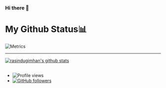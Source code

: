 ### Hi there 👋

<!--
**TeamShizuX/TeamShizuX** is a ✨ _special_ ✨ repository because its `README.md` (this file) appears on your GitHub profile.

Here are some ideas to get you started:

- 🔭 I’m currently working on ...
- 🌱 I’m currently learning ...
- 👯 I’m looking to collaborate on ...
- 🤔 I’m looking for help with ...
- 💬 Ask me about ...
- 📫 How to reach me: ...
- 😄 Pronouns: ...
- ⚡ Fun fact: ...
-->
# My Github Status📊
![Metrics](https://metrics.lecoq.io/rasindugimhan?template=classic&isocalendar=1&languages=1&introduction=1&followup=1&activity=1&code=1&gists=1&lines=1&tweets=1&achievements=1&isocalendar.duration=half-year&languages.limit=8&languages.sections=most-used&languages.colors=github&languages.threshold=0%25&languages.indepth=false&languages.categories=markup%2C%20programming&languages.recent.categories=markup%2C%20programming&languages.recent.load=300&languages.recent.days=14&introduction.title=true&followup.sections=repositories&activity.limit=5&activity.load=300&activity.days=14&activity.filter=all&activity.visibility=all&activity.timestamps=false&achievements.threshold=C&achievements.secrets=true&achievements.display=detailed&achievements.limit=0&code.lines=12&code.load=100&code.visibility=public&tweets.attachments=false&tweets.limit=2&tweets.user=.user.twitter&config.timezone=Asia%2FColombo)

**** 
 <a href="https://github.com/rasindugimhan/handle-path-oz">
    <img align="center" alt="rasindugimhan's github stats" src="https://github-readme-stats.vercel.app/api?username=rasindugimhan&show_icons=true&theme=midnight-purple" />
  </a>

<br>
<br>

- ![Profile views](https://gpvc.arturio.dev/rasindugimhan)
- [![GitHub followers](https://img.shields.io/github/followers/rasindugimhan.svg?style=social&label=Follow&maxAge=2592000)](https://github.com/rasindugimhan?tab=followers)
  
